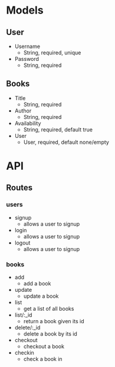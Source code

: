 # Models
## User
* Username
    * String, required, unique
* Password
    * String, required
## Books
* Title
    * String, required
* Author
    * String, required
* Availability
    * String, required, default true
* User
    * User, required, default none/empty

# API
## Routes
### users
* signup
    * allows a user to signup
* login
    * allows a user to signup
* logout
    * allows a user to signup
    
### books
* add
    * add a book
* update
    * update a book
* list
    * get a list of all books
* list/:_id
    * return a book given its id
* delete/:_id
    * delete a book by its id
* checkout
    * checkout a book
* checkin
    * check a book in
